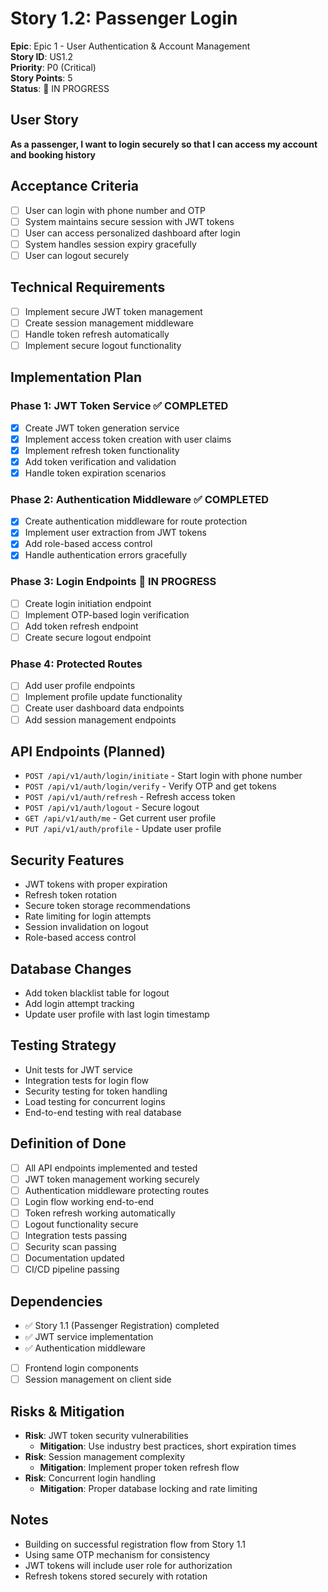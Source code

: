 # Story 1.2: Passenger Login

**Epic**: Epic 1 - User Authentication & Account Management  
**Story ID**: US1.2  
**Priority**: P0 (Critical)  
**Story Points**: 5  
**Status**: 🔄 IN PROGRESS

## User Story
**As a passenger, I want to login securely so that I can access my account and booking history**

## Acceptance Criteria
- [ ] User can login with phone number and OTP
- [ ] System maintains secure session with JWT tokens
- [ ] User can access personalized dashboard after login
- [ ] System handles session expiry gracefully
- [ ] User can logout securely

## Technical Requirements
- [ ] Implement secure JWT token management
- [ ] Create session management middleware
- [ ] Handle token refresh automatically
- [ ] Implement secure logout functionality

## Implementation Plan

### Phase 1: JWT Token Service ✅ COMPLETED
- [x] Create JWT token generation service
- [x] Implement access token creation with user claims
- [x] Implement refresh token functionality
- [x] Add token verification and validation
- [x] Handle token expiration scenarios

### Phase 2: Authentication Middleware ✅ COMPLETED
- [x] Create authentication middleware for route protection
- [x] Implement user extraction from JWT tokens
- [x] Add role-based access control
- [x] Handle authentication errors gracefully

### Phase 3: Login Endpoints 🔄 IN PROGRESS
- [ ] Create login initiation endpoint
- [ ] Implement OTP-based login verification
- [ ] Add token refresh endpoint
- [ ] Create secure logout endpoint

### Phase 4: Protected Routes
- [ ] Add user profile endpoints
- [ ] Implement profile update functionality
- [ ] Create user dashboard data endpoints
- [ ] Add session management endpoints

## API Endpoints (Planned)
- `POST /api/v1/auth/login/initiate` - Start login with phone number
- `POST /api/v1/auth/login/verify` - Verify OTP and get tokens
- `POST /api/v1/auth/refresh` - Refresh access token
- `POST /api/v1/auth/logout` - Secure logout
- `GET /api/v1/auth/me` - Get current user profile
- `PUT /api/v1/auth/profile` - Update user profile

## Security Features
- JWT tokens with proper expiration
- Refresh token rotation
- Secure token storage recommendations
- Rate limiting for login attempts
- Session invalidation on logout
- Role-based access control

## Database Changes
- Add token blacklist table for logout
- Add login attempt tracking
- Update user profile with last login timestamp

## Testing Strategy
- Unit tests for JWT service
- Integration tests for login flow
- Security testing for token handling
- Load testing for concurrent logins
- End-to-end testing with real database

## Definition of Done
- [ ] All API endpoints implemented and tested
- [ ] JWT token management working securely
- [ ] Authentication middleware protecting routes
- [ ] Login flow working end-to-end
- [ ] Token refresh working automatically
- [ ] Logout functionality secure
- [ ] Integration tests passing
- [ ] Security scan passing
- [ ] Documentation updated
- [ ] CI/CD pipeline passing

## Dependencies
- ✅ Story 1.1 (Passenger Registration) completed
- ✅ JWT service implementation
- ✅ Authentication middleware
- [ ] Frontend login components
- [ ] Session management on client side

## Risks & Mitigation
- **Risk**: JWT token security vulnerabilities
  - **Mitigation**: Use industry best practices, short expiration times
- **Risk**: Session management complexity
  - **Mitigation**: Implement proper token refresh flow
- **Risk**: Concurrent login handling
  - **Mitigation**: Proper database locking and rate limiting

## Notes
- Building on successful registration flow from Story 1.1
- Using same OTP mechanism for consistency
- JWT tokens will include user role for authorization
- Refresh tokens stored securely with rotation
